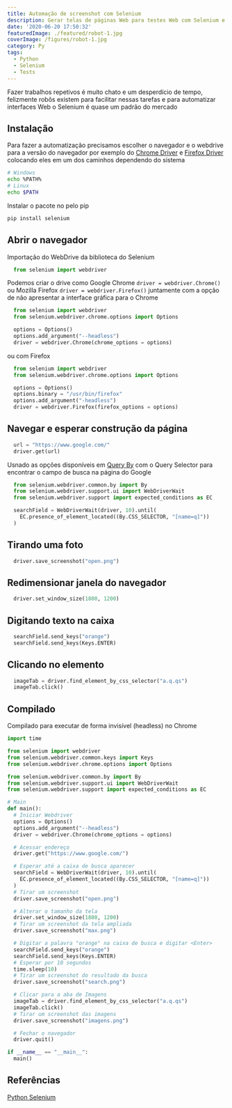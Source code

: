 ```yaml
---
title: Automação de screenshot com Selenium
description: Gerar telas de páginas Web para testes Web com Selenium e Python
date: '2020-06-20 17:50:32'
featuredImage: ./featured/robot-1.jpg
coverImage: /figures/robot-1.jpg
category: Py
tags:
  - Python
  - Selenium
  - Tests
---
```


Fazer trabalhos repetivos é muito chato e um desperdício de tempo, felizmente robôs existem para facilitar nessas tarefas e para automatizar interfaces Web o Selenium é quase um padrão do mercado

## Instalação

Para fazer a automatização precisamos escolher o navegador e o webdrive para a versão do navegador por exemplo do [Chrome Driver](https://chromedriver.chromium.org/downloads) e [Firefox Driver](https://github.com/mozilla/geckodriver/releases) colocando eles em um dos caminhos dependendo do sistema

```bash
# Windows
echo %PATH%
# Linux
echo $PATH
```

Instalar o pacote no pelo pip

```bash
pip install selenium
```

## Abrir o navegador

Importação do WebDrive da biblioteca do Selenium

```python
  from selenium import webdriver
```

Podemos criar o drive como Google Chrome `driver = webdriver.Chrome()` ou Mozilla Firefox `driver = webdriver.Firefox()` juntamente com a opção de não apresentar a interface gráfica para o Chrome

```python
  from selenium import webdriver
  from selenium.webdriver.chrome.options import Options

  options = Options()
  options.add_argument("--headless")
  driver = webdriver.Chrome(chrome_options = options)
```  

ou com Firefox

```python
  from selenium import webdriver
  from selenium.webdriver.chrome.options import Options

  options = Options()
  options.binary = "/usr/bin/firefox"
  options.add_argument("-headless")
  driver = webdriver.Firefox(firefox_options = options)
```  

## Navegar e esperar construção da página

```python
  url = "https://www.google.com/"
  driver.get(url)
```

Usnado as opções disponíveis em [Query By](https://www.selenium.dev/selenium/docs/api/py/webdriver/selenium.webdriver.common.by.html) com o Query Selector para encontrar o campo de busca na página do Google

```python
  from selenium.webdriver.common.by import By
  from selenium.webdriver.support.ui import WebDriverWait
  from selenium.webdriver.support import expected_conditions as EC

  searchField = WebDriverWait(driver, 10).until(
    EC.presence_of_element_located((By.CSS_SELECTOR, "[name=q]"))
  )
```

## Tirando uma foto

```python
  driver.save_screenshot("open.png")
```

## Redimensionar janela do navegador

```python
  driver.set_window_size(1800, 1200)
```

## Digitando texto na caixa

```python
  searchField.send_keys("orange")
  searchField.send_keys(Keys.ENTER)
```

## Clicando no elemento

```python
  imageTab = driver.find_element_by_css_selector("a.q.qs")
  imageTab.click()
```

## Compilado

Compilado para executar de forma invisível (headless) no Chrome

```python
import time

from selenium import webdriver
from selenium.webdriver.common.keys import Keys
from selenium.webdriver.chrome.options import Options

from selenium.webdriver.common.by import By
from selenium.webdriver.support.ui import WebDriverWait
from selenium.webdriver.support import expected_conditions as EC

# Main
def main():
  # Iniciar Webdriver
  options = Options()
  options.add_argument("--headless")
  driver = webdriver.Chrome(chrome_options = options)

  # Acessar endereço
  driver.get("https://www.google.com/")

  # Esperar até a caixa de busca aparecer
  searchField = WebDriverWait(driver, 10).until(
    EC.presence_of_element_located((By.CSS_SELECTOR, "[name=q]"))
  )
  # Tirar um screenshot
  driver.save_screenshot("open.png")

  # Alterar o tamanho da tela
  driver.set_window_size(1800, 1200)
  # Tirar um screenshot da tela ampliada
  driver.save_screenshot("max.png")

  # Digitar a palavra "orange" na caixa de busca e digitar <Enter>
  searchField.send_keys("orange")
  searchField.send_keys(Keys.ENTER)
  # Esperar por 10 segundos
  time.sleep(10)
  # Tirar um screenshot do resultado da busca
  driver.save_screenshot("search.png")

  # Clicar para a aba de Imagens
  imageTab = driver.find_element_by_css_selector("a.q.qs")
  imageTab.click()
  # Tirar um screenshot das imagens
  driver.save_screenshot("imagens.png")

  # Fechar o navegador
  driver.quit()

if __name__ == "__main__":
  main()
```

## Referências

[Python Selenium](https://www.selenium.dev/selenium/docs/api/py/)

